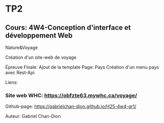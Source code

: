 # TP2
## Cours: 4W4-Conception d'interface et développement Web


Nature&Voyage


Création d'un site-web de voyage


Épreuve Finale:
Ajout de la template Page: Pays
Création d'un menu pays avec Rest-Api


Liens:

### Site web WHC: https://obfzte63.mywhc.ca/voyage/
Github-page: https://gabrielchan-dion.github.io/H25-4w4-gr1/

Auteur: Gabriel Chan-Dion
